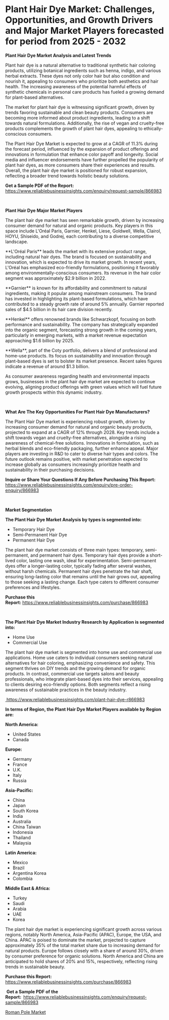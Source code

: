 <p><h1>Plant Hair Dye Market: Challenges, Opportunities, and Growth Drivers and Major Market Players forecasted for period from 2025 - 2032</h1></p><p><strong>Plant Hair Dye Market Analysis and Latest Trends</strong></p>
<p><p>Plant hair dye is a natural alternative to traditional synthetic hair coloring products, utilizing botanical ingredients such as henna, indigo, and various herbal extracts. These dyes not only color hair but also condition and nourish it, appealing to consumers who prioritize both aesthetics and hair health. The increasing awareness of the potential harmful effects of synthetic chemicals in personal care products has fueled a growing demand for plant-based alternatives.</p><p>The market for plant hair dye is witnessing significant growth, driven by trends favoring sustainable and clean beauty products. Consumers are becoming more informed about product ingredients, leading to a shift towards natural formulations. Additionally, the rise of vegan and cruelty-free products complements the growth of plant hair dyes, appealing to ethically-conscious consumers.</p><p>The Plant Hair Dye Market is expected to grow at a CAGR of 11.3% during the forecast period, influenced by the expansion of product offerings and innovations in formulation that enhance color payoff and longevity. Social media and influencer endorsements have further propelled the popularity of plant hair dyes, as more consumers share their experiences and results. Overall, the plant hair dye market is positioned for robust expansion, reflecting a broader trend towards holistic beauty solutions.</p></p>
<p><strong>Get a Sample PDF of the Report:&nbsp;</strong> <a href="https://www.reliablebusinessinsights.com/enquiry/request-sample/866983?utm_campaign=2380&utm_medium=2&utm_source=Github&utm_content=ia&utm_term=07022025&utm_id=plant-hair-dye">https://www.reliablebusinessinsights.com/enquiry/request-sample/866983</a></p>
<p>&nbsp;</p>
<p><strong>Plant Hair Dye Major Market Players</strong></p>
<p><p>The plant hair dye market has seen remarkable growth, driven by increasing consumer demand for natural and organic products. Key players in this space include L'Oréal Paris, Garnier, Henkel, Liese, Goldwell, Wella, Clairol, HOYU, Shiseido, and Godrej, each contributing to a diverse competitive landscape.</p><p>**L'Oréal Paris** leads the market with its extensive product range, including natural hair dyes. The brand is focused on sustainability and innovation, which is expected to drive its market growth. In recent years, L'Oréal has emphasized eco-friendly formulations, positioning it favorably among environmentally-conscious consumers. Its revenue in the hair color segment was approximately $2.9 billion in 2022.</p><p>**Garnier** is known for its affordability and commitment to natural ingredients, making it popular among mainstream consumers. The brand has invested in highlighting its plant-based formulations, which have contributed to a steady growth rate of around 5% annually. Garnier reported sales of $4.5 billion in its hair care division recently.</p><p>**Henkel** offers renowned brands like Schwarzkopf, focusing on both performance and sustainability. The company has strategically expanded into the organic segment, forecasting strong growth in the coming years, particularly in emerging markets, with a market revenue expectation approaching $1.6 billion by 2025.</p><p>**Wella**, part of the Coty portfolio, delivers a blend of professional and home-use products. Its focus on sustainability and innovation through plant-based dyes is set to bolster its market presence. Recent sales figures indicate a revenue of around $1.3 billion.</p><p>As consumer awareness regarding health and environmental impacts grows, businesses in the plant hair dye market are expected to continue evolving, aligning product offerings with green values which will fuel future growth prospects within this dynamic industry.</p></p>
<p>&nbsp;</p>
<p><strong>What Are The Key Opportunities For Plant Hair Dye Manufacturers?</strong></p>
<p><p>The Plant Hair Dye market is experiencing robust growth, driven by increasing consumer demand for natural and organic beauty products, projected to expand at a CAGR of 12% through 2028. Key trends include a shift towards vegan and cruelty-free alternatives, alongside a rising awareness of chemical-free solutions. Innovations in formulation, such as herbal blends and eco-friendly packaging, further enhance appeal. Major players are investing in R&D to cater to diverse hair types and colors. The future outlook remains positive, with market penetration expected to increase globally as consumers increasingly prioritize health and sustainability in their purchasing decisions.</p></p>
<p><strong>Inquire or Share Your Questions If Any Before Purchasing This Report:</strong> <a href="https://www.reliablebusinessinsights.com/enquiry/pre-order-enquiry/866983?utm_campaign=2380&utm_medium=2&utm_source=Github&utm_content=ia&utm_term=07022025&utm_id=plant-hair-dye">https://www.reliablebusinessinsights.com/enquiry/pre-order-enquiry/866983</a></p>
<p>&nbsp;</p>
<p><strong>Market Segmentation</strong></p>
<p><strong>The Plant Hair Dye Market Analysis by types is segmented into:</strong></p>
<p><ul><li>Temporary Hair Dye</li><li>Semi-Permanent Hair Dye</li><li>Permanent Hair Dye</li></ul></p>
<p><p>The plant hair dye market consists of three main types: temporary, semi-permanent, and permanent hair dyes. Temporary hair dyes provide a short-lived color, lasting one wash, ideal for experimentation. Semi-permanent dyes offer a longer-lasting color, typically fading after several washes, without harsh chemicals. Permanent hair dyes penetrate the hair shaft, ensuring long-lasting color that remains until the hair grows out, appealing to those seeking a lasting change. Each type caters to different consumer preferences and lifestyles.</p></p>
<p><strong>Purchase this Report:&nbsp;</strong><a href="https://www.reliablebusinessinsights.com/purchase/866983?utm_campaign=2380&utm_medium=2&utm_source=Github&utm_content=ia&utm_term=07022025&utm_id=plant-hair-dye">https://www.reliablebusinessinsights.com/purchase/866983</a></p>
<p>&nbsp;</p>
<p><strong>The Plant Hair Dye Market Industry Research by Application is segmented into:</strong></p>
<p><ul><li>Home Use</li><li>Commercial Use</li></ul></p>
<p><p>The plant hair dye market is segmented into home use and commercial use applications. Home use caters to individual consumers seeking natural alternatives for hair coloring, emphasizing convenience and safety. This segment thrives on DIY trends and the growing demand for organic products. In contrast, commercial use targets salons and beauty professionals, who integrate plant-based dyes into their services, appealing to clients desiring eco-friendly options. Both segments reflect a rising awareness of sustainable practices in the beauty industry.</p></p>
<p><a href="https://www.reliablebusinessinsights.com/plant-hair-dye-r866983?utm_campaign=2380&utm_medium=2&utm_source=Github&utm_content=ia&utm_term=07022025&utm_id=plant-hair-dye">&nbsp;https://www.reliablebusinessinsights.com/plant-hair-dye-r866983</a></p>
<p><strong>In terms of Region, the Plant Hair Dye Market Players available by Region are:</strong></p>
<p>
    <p> <strong> North America: </strong>
        <ul>
            <li>United States</li>
            <li>Canada</li>
        </ul>
        </p> 
    <p> <strong> Europe: </strong>
        <ul>
            <li>Germany</li>
            <li>France</li>
            <li>U.K.</li>
            <li>Italy</li>
            <li>Russia</li>
        </ul>
        </p> 
    <p> <strong> Asia-Pacific: </strong>
        <ul>
            <li>China</li>
            <li>Japan</li>
            <li>South Korea</li>
            <li>India</li>
            <li>Australia</li>
            <li>China Taiwan</li>
            <li>Indonesia</li>
            <li>Thailand</li>
            <li>Malaysia</li>
        </ul>
        </p> 
    <p> <strong> Latin America: </strong>
        <ul>
            <li>Mexico</li>
            <li>Brazil</li>
            <li>Argentina Korea</li>
            <li>Colombia</li>
        </ul>
        </p> 
    <p> <strong> Middle East & Africa: </strong>
        <ul>
            <li>Turkey</li>
            <li>Saudi</li>
            <li>Arabia</li>
            <li>UAE</li>
            <li>Korea</li>
        </ul>
    </p>
    </p>
<p><p>The plant hair dye market is experiencing significant growth across various regions, notably North America, Asia-Pacific (APAC), Europe, the USA, and China. APAC is poised to dominate the market, projected to capture approximately 35% of the total market share due to increasing demand for natural products. Europe follows closely with a share of around 30%, driven by consumer preference for organic solutions. North America and China are anticipated to hold shares of 20% and 15%, respectively, reflecting rising trends in sustainable beauty.</p></p>
<p><strong>Purchase this Report: </strong><a href="https://www.reliablebusinessinsights.com/purchase/866983?utm_campaign=2380&utm_medium=2&utm_source=Github&utm_content=ia&utm_term=07022025&utm_id=plant-hair-dye">https://www.reliablebusinessinsights.com/purchase/866983</a></p>
<p>&nbsp;<strong>Get a Sample PDF of the Report:&nbsp;&nbsp;</strong><a href="https://www.reliablebusinessinsights.com/enquiry/request-sample/866983?utm_campaign=2380&utm_medium=2&utm_source=Github&utm_content=ia&utm_term=07022025&utm_id=plant-hair-dye">https://www.reliablebusinessinsights.com/enquiry/request-sample/866983</a></p>
<p><strong></strong></p>
<p><p><a href="https://github.com/krinerstormy331/Market-Research-Report-List-1/blob/main/roman-pole-market.md?utm_campaign=2380&utm_medium=2&utm_source=Github&utm_content=ia&utm_term=07022025&utm_id=plant-hair-dye">Roman Pole Market</a></p></p>